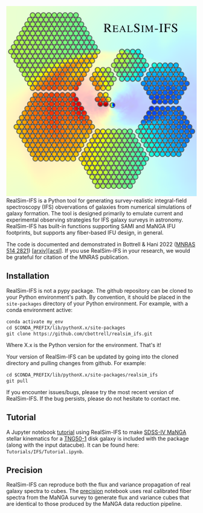 ![Logo](Figures/IFS/Logo.png)
RealSim-IFS is a Python tool for generating survey-realistic integral-field spectroscopy (IFS) obvervations of galaxies from numerical simulations of galaxy formation. The tool is designed primarily to emulate current and experimental observing strategies for IFS galaxy surveys in astronomy. RealSim-IFS has built-in functions supporting SAMI and MaNGA IFU footprints, but supports any fiber-based IFU design, in general.

The code is documented and demonstrated in Bottrell & Hani 2022 ([MNRAS 514 2821](https://doi.org/10.1093/mnras/stac1532)) [[arxiv](https://arxiv.org/abs/2205.15335)][[acsl](https://ascl.net/2206.022)]. If you use RealSim-IFS in your research, we would be grateful for citation of the MNRAS publication. 

## Installation

RealSim-IFS is not a pypy package. The github repository can be cloned to your Python environment's path. By convention, it should be placed in the `site-packages` directory of your Python environment. For example, with a conda environment active:
```
conda activate my_env
cd $CONDA_PREFIX/lib/pythonX.x/site-packages
git clone https://github.com/cbottrell/realsim_ifs.git
```
Where X.x is the Python version for the environment. That's it!

Your version of RealSim-IFS can be updated by going into the cloned directory and pulling changes from github. For example:
```
cd $CONDA_PREFIX/lib/pythonX.x/site-packages/realsim_ifs
git pull
```
If you encounter issues/bugs, please try the most recent version of RealSim-IFS. If the bug persists, please do not hesitate to contact me.

## Tutorial

A Jupyter notebook [tutorial](https://github.com/cbottrell/realsim_ifs/blob/master/Tutorials/IFS/Tutorial.ipynb) using RealSim-IFS to make [SDSS-IV MaNGA](https://www.sdss.org/instruments/) stellar kinematics for a [TNG50-1](https://www.tng-project.org/) disk galaxy is included with the package (along with the input datacube). It can be found here: `Tutorials/IFS/Tutorial.ipynb`.

## Precision

RealSim-IFS can reproduce both the flux and variance propagation of real galaxy spectra to cubes. The [precision](https://github.com/cbottrell/realsim_ifs/blob/master/Tutorials/IFS/Precision.ipynb) notebook uses real calibrated fiber spectra from the MaNGA survey to generate flux and variance cubes that are identical to those produced by the MaNGA data reduction pipeline.
